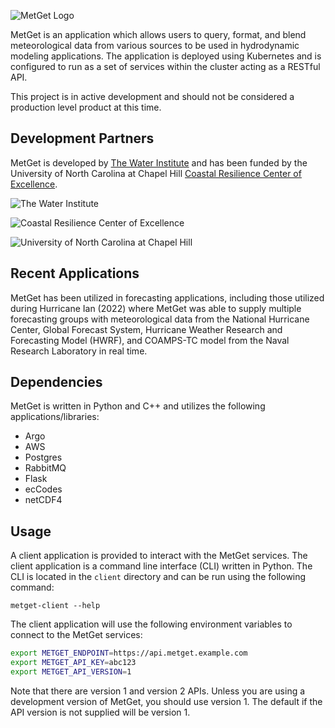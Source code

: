 ![MetGet Logo](https://raw.githubusercontent.com/waterinstitute/metget-server/main/img/MetGet_logo_blue.png)

MetGet is an application which allows users to query, format, and blend meteorological data from various sources
to be used in hydrodynamic modeling applications. The application is deployed using Kubernetes and
is configured to run as a set of services within the cluster acting as a RESTful API.

This project is in active development and should not be considered a production level product at this time.

## Development Partners

MetGet is developed by [The Water Institute](https://thewaterinstitute.org) and has been funded by the 
University of North Carolina at Chapel Hill [Coastal Resilience Center of Excellence](https://www.coastalresiliencecenter.org).

![The Water Institute](https://thewaterinstitute.org/images/01-Primary_Logo_Final.png)

![Coastal Resilience Center of Excellence](https://coastalresiliencecenter.unc.edu/wp-content/uploads/sites/845/2019/01/CoastalResilienceCenter-notexture-horiz-DHS-large.png)

![University of North Carolina at Chapel Hill](https://identity.unc.edu/wp-content/uploads/sites/885/2019/01/UNC_logo_webblue-e1517942350314.png)

## Recent Applications

MetGet has been utilized in forecasting applications, including those utilized during Hurricane Ian (2022)
where MetGet was able to supply multiple forecasting groups with meteorological data from the National Hurricane Center,
Global Forecast System, Hurricane Weather Research and Forecasting Model (HWRF), and COAMPS-TC model from the Naval Research
Laboratory in real time.

## Dependencies

MetGet is written in Python and C++ and utilizes the following applications/libraries:
- Argo
- AWS
- Postgres
- RabbitMQ
- Flask
- ecCodes
- netCDF4

## Usage

A client application is provided to interact with the MetGet services. The client application is a command line
interface (CLI) written in Python. The CLI is located in the `client` directory and can be run using the following
command:

```commandline
metget-client --help
```

The client application will use the following environment variables to connect to the MetGet services:

```bash
export METGET_ENDPOINT=https://api.metget.example.com
export METGET_API_KEY=abc123
export METGET_API_VERSION=1
```
Note that there are version 1 and version 2 APIs. Unless you are using a development version of MetGet, you should
use version 1. The default if the API version is not supplied will be version 1.
